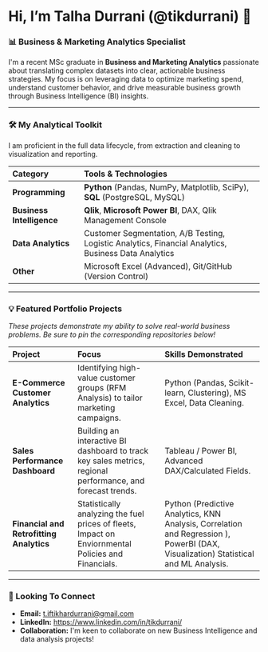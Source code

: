 # Hi, I’m Talha Durrani (@tikdurrani) 👋

### 📊 Business & Marketing Analytics Specialist

I'm a recent MSc graduate in **Business and Marketing Analytics** passionate about translating complex datasets into clear, actionable business strategies. My focus is on leveraging data to optimize marketing spend, understand customer behavior, and drive measurable business growth through Business Intelligence (BI) insights.

---

### 🛠️ My Analytical Toolkit

I am proficient in the full data lifecycle, from extraction and cleaning to visualization and reporting.

| Category | Tools & Technologies |
| :--- | :--- |
| **Programming** | **Python** (Pandas, NumPy, Matplotlib, SciPy), **SQL** (PostgreSQL, MySQL) |
| **Business Intelligence** | **Qlik**, **Microsoft Power BI**, DAX,  Qlik Management Console |
| **Data Analytics** | Customer Segmentation, A/B Testing, Logistic Analytics, Financial Analytics, Business Data Analytics|
| **Other** | Microsoft Excel (Advanced), Git/GitHub (Version Control) |

---

### 💡 Featured Portfolio Projects

*These projects demonstrate my ability to solve real-world business problems. Be sure to pin the corresponding repositories below!*

| Project | Focus | Skills Demonstrated |
| :--- | :--- | :--- |
| **E-Commerce Customer Analytics** | Identifying high-value customer groups (RFM Analysis) to tailor marketing campaigns. | Python (Pandas, Scikit-learn, Clustering), MS Excel, Data Cleaning. |
| **Sales Performance Dashboard** | Building an interactive BI dashboard to track key sales metrics, regional performance, and forecast trends. | Tableau / Power BI, Advanced DAX/Calculated Fields. |
| **Financial and Retrofitting Analytics** | Statistically analyzing the fuel prices of fleets, Impact on Enviornmental Policies and Financials. | Python (Predictive Analytics, KNN Analysis, Correlation and Regression ), PowerBI (DAX, Visualization) Statistical and ML Analysis.|

---

### 🎯 Looking To Connect

* **Email:** t.iftikhardurrani@gmail.com
* **LinkedIn:** https://www.linkedin.com/in/tikdurrani/
* **Collaboration:** I'm keen to collaborate on new Business Intelligence and data analysis projects!
